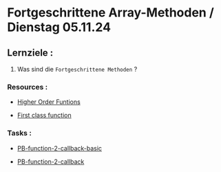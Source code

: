 # Fortgeschrittene Array-Methoden / Dienstag 05.11.24

## Lernziele :

1. Was sind die `Fortgeschrittene Methoden` ?

### Resources :

- [Higher Order Funtions](https://www.freecodecamp.org/news/higher-order-functions-in-javascript-explained/)

- [First class function](https://developer.mozilla.org/en-US/docs/Glossary/First-class_Function)

### Tasks :

- [PB-function-2-callback-basic](https://classroom.github.com/a/mCyL7txF)

- [PB-function-2-callback](https://classroom.github.com/a/7NV46S0P)
